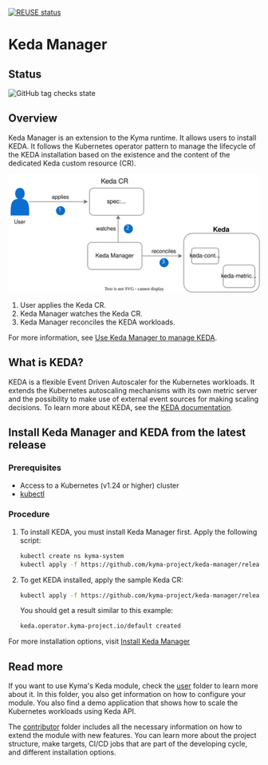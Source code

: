 [![REUSE status](https://api.reuse.software/badge/github.com/kyma-project/keda-manager)](https://api.reuse.software/info/github.com/kyma-project/keda-manager)

# Keda Manager

## Status
![GitHub tag checks state](https://img.shields.io/github/checks-status/kyma-project/keda-manager/main?label=keda-operator&link=https%3A%2F%2Fgithub.com%2Fkyma-project%2Fkeda-manager%2Fcommits%2Fmain)

## Overview 

Keda Manager is an extension to the Kyma runtime. It allows users to install KEDA. It follows the Kubernetes operator pattern to manage the lifecycle of the KEDA installation based on the existence and the content of the dedicated Keda custom resource (CR).

![Keda manager overview](docs/assets/keda-overview.drawio.svg)

1. User applies the Keda CR.
2. Keda Manager watches the Keda CR.
3. Keda Manager reconciles the KEDA workloads.

For more information, see [Use Keda Manager to manage KEDA](docs/contributor/02-10-management.md).

## What is KEDA?

KEDA is a flexible Event Driven Autoscaler for the Kubernetes workloads. It extends the Kubernetes autoscaling mechanisms with its own metric server and the possibility to make use of external event sources for making scaling decisions. To learn more about KEDA, see the [KEDA documentation](https://keda.sh/docs/latest/concepts/).

## Install Keda Manager and KEDA from the latest release

### Prerequisites

- Access to a Kubernetes (v1.24 or higher) cluster
- [kubectl](https://kubernetes.io/docs/tasks/tools/)

### Procedure


1. To install KEDA, you must install Keda Manager first. Apply the following script:

   ```bash
   kubectl create ns kyma-system
   kubectl apply -f https://github.com/kyma-project/keda-manager/releases/latest/download/keda-manager.yaml
   ```

2. To get KEDA installed, apply the sample Keda CR:

   ```bash
   kubectl apply -f https://github.com/kyma-project/keda-manager/releases/latest/download/keda-default-cr.yaml
   ```
   You should get a result similar to this example:

   ```bash
   keda.operator.kyma-project.io/default created
   ```

For more installation options, visit [Install Keda Manager](/docs/contributor/01-10-installation.md)

## Read more

If you want to use Kyma's Keda module, check the [user](/docs/user/) folder to learn more about it. In this folder, you also get information on how to configure your module. You also find a demo application that shows how to scale the Kubernetes workloads using Keda API.

The [contributor](/docs/contributor/) folder includes all the necessary information on how to extend the module with new features. You can learn more about the project structure, make targets, CI/CD jobs that are part of the developing cycle, and different installation options.
